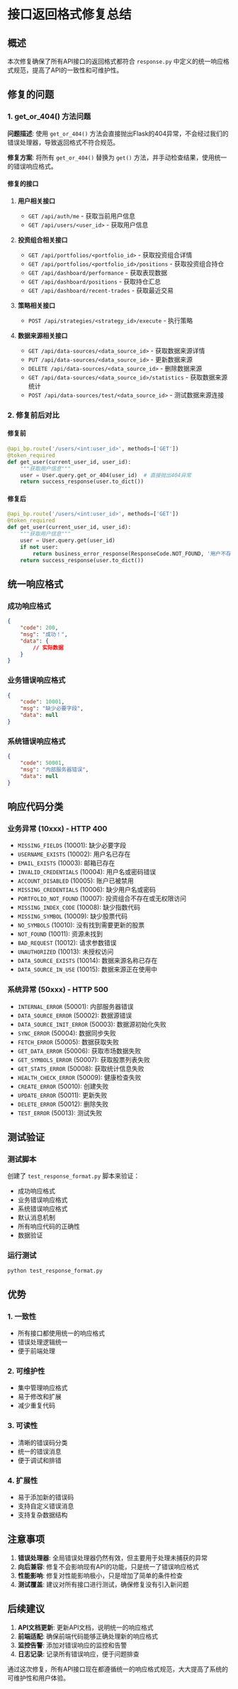 # 接口返回格式修复总结

## 概述

本次修复确保了所有API接口的返回格式都符合 `response.py` 中定义的统一响应格式规范，提高了API的一致性和可维护性。

## 修复的问题

### 1. get_or_404() 方法问题

**问题描述**: 使用 `get_or_404()` 方法会直接抛出Flask的404异常，不会经过我们的错误处理器，导致返回格式不符合规范。

**修复方案**: 将所有 `get_or_404()` 替换为 `get()` 方法，并手动检查结果，使用统一的错误响应格式。

#### 修复的接口

1. **用户相关接口**
   - `GET /api/auth/me` - 获取当前用户信息
   - `GET /api/users/<user_id>` - 获取用户信息

2. **投资组合相关接口**
   - `GET /api/portfolios/<portfolio_id>` - 获取投资组合详情
   - `GET /api/portfolios/<portfolio_id>/positions` - 获取投资组合持仓
   - `GET /api/dashboard/performance` - 获取表现数据
   - `GET /api/dashboard/positions` - 获取持仓汇总
   - `GET /api/dashboard/recent-trades` - 获取最近交易

3. **策略相关接口**
   - `POST /api/strategies/<strategy_id>/execute` - 执行策略

4. **数据来源相关接口**
   - `GET /api/data-sources/<data_source_id>` - 获取数据来源详情
   - `PUT /api/data-sources/<data_source_id>` - 更新数据来源
   - `DELETE /api/data-sources/<data_source_id>` - 删除数据来源
   - `GET /api/data-sources/<data_source_id>/statistics` - 获取数据来源统计
   - `POST /api/data-sources/test/<data_source_id>` - 测试数据来源连接

### 2. 修复前后对比

#### 修复前
```python
@api_bp.route('/users/<int:user_id>', methods=['GET'])
@token_required
def get_user(current_user_id, user_id):
    """获取用户信息"""
    user = User.query.get_or_404(user_id)  # 直接抛出404异常
    return success_response(user.to_dict())
```

#### 修复后
```python
@api_bp.route('/users/<int:user_id>', methods=['GET'])
@token_required
def get_user(current_user_id, user_id):
    """获取用户信息"""
    user = User.query.get(user_id)
    if not user:
        return business_error_response(ResponseCode.NOT_FOUND, '用户不存在')
    return success_response(user.to_dict())
```

## 统一响应格式

### 成功响应格式
```json
{
    "code": 200,
    "msg": "成功！",
    "data": {
        // 实际数据
    }
}
```

### 业务错误响应格式
```json
{
    "code": 10001,
    "msg": "缺少必要字段",
    "data": null
}
```

### 系统错误响应格式
```json
{
    "code": 50001,
    "msg": "内部服务器错误",
    "data": null
}
```

## 响应代码分类

### 业务异常 (10xxx) - HTTP 400
- `MISSING_FIELDS` (10001): 缺少必要字段
- `USERNAME_EXISTS` (10002): 用户名已存在
- `EMAIL_EXISTS` (10003): 邮箱已存在
- `INVALID_CREDENTIALS` (10004): 用户名或密码错误
- `ACCOUNT_DISABLED` (10005): 账户已被禁用
- `MISSING_CREDENTIALS` (10006): 缺少用户名或密码
- `PORTFOLIO_NOT_FOUND` (10007): 投资组合不存在或无权限访问
- `MISSING_INDEX_CODE` (10008): 缺少指数代码
- `MISSING_SYMBOL` (10009): 缺少股票代码
- `NO_SYMBOLS` (10010): 没有找到需要更新的股票
- `NOT_FOUND` (10011): 资源未找到
- `BAD_REQUEST` (10012): 请求参数错误
- `UNAUTHORIZED` (10013): 未授权访问
- `DATA_SOURCE_EXISTS` (10014): 数据来源名称已存在
- `DATA_SOURCE_IN_USE` (10015): 数据来源正在使用中

### 系统异常 (50xxx) - HTTP 500
- `INTERNAL_ERROR` (50001): 内部服务器错误
- `DATA_SOURCE_ERROR` (50002): 数据源错误
- `DATA_SOURCE_INIT_ERROR` (50003): 数据源初始化失败
- `SYNC_ERROR` (50004): 数据同步失败
- `FETCH_ERROR` (50005): 数据获取失败
- `GET_DATA_ERROR` (50006): 获取市场数据失败
- `GET_SYMBOLS_ERROR` (50007): 获取股票列表失败
- `GET_STATS_ERROR` (50008): 获取统计信息失败
- `HEALTH_CHECK_ERROR` (50009): 健康检查失败
- `CREATE_ERROR` (50010): 创建失败
- `UPDATE_ERROR` (50011): 更新失败
- `DELETE_ERROR` (50012): 删除失败
- `TEST_ERROR` (50013): 测试失败

## 测试验证

### 测试脚本
创建了 `test_response_format.py` 脚本来验证：
- 成功响应格式
- 业务错误响应格式
- 系统错误响应格式
- 默认消息机制
- 所有响应代码的正确性
- 数据验证

### 运行测试
```bash
python test_response_format.py
```

## 优势

### 1. 一致性
- 所有接口都使用统一的响应格式
- 错误处理逻辑统一
- 便于前端处理

### 2. 可维护性
- 集中管理响应格式
- 易于修改和扩展
- 减少重复代码

### 3. 可读性
- 清晰的错误码分类
- 统一的错误消息
- 便于调试和排错

### 4. 扩展性
- 易于添加新的错误码
- 支持自定义错误消息
- 支持复杂数据结构

## 注意事项

1. **错误处理器**: 全局错误处理器仍然有效，但主要用于处理未捕获的异常
2. **向后兼容**: 修复不会影响现有API的功能，只是统一了错误响应格式
3. **性能影响**: 修复对性能影响极小，只是增加了简单的条件检查
4. **测试覆盖**: 建议对所有接口进行测试，确保修复没有引入新问题

## 后续建议

1. **API文档更新**: 更新API文档，说明统一的响应格式
2. **前端适配**: 确保前端代码能够正确处理新的响应格式
3. **监控告警**: 添加对错误响应的监控和告警
4. **日志记录**: 记录所有错误响应，便于问题排查

通过这次修复，所有API接口现在都遵循统一的响应格式规范，大大提高了系统的可维护性和用户体验。
